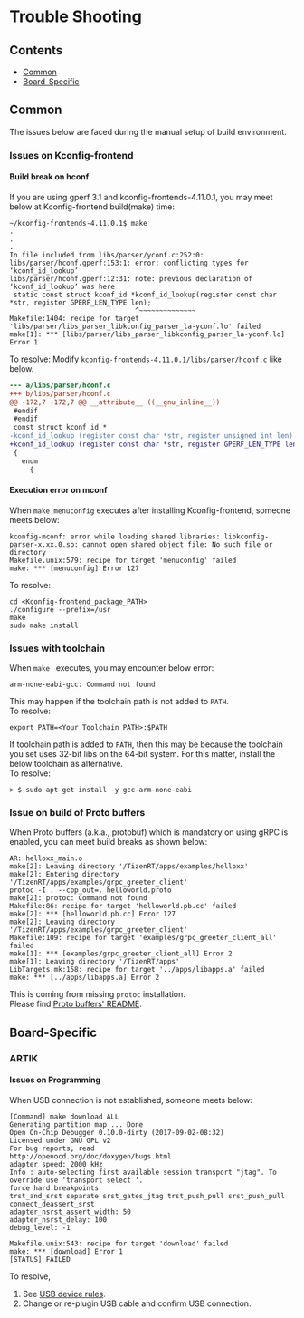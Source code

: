 # Trouble Shooting

## Contents
- [Common](#common)  
- [Board-Specific](#board-specific)

## Common
The issues below are faced during the manual setup of build environment.

### Issues on Kconfig-frontend
#### Build break on hconf
If you are using gperf 3.1 and kconfig-frontends-4.11.0.1,
you may meet below at Kconfig-frontend build(make) time:
```
~/kconfig-frontends-4.11.0.1$ make
.
.
.
In file included from libs/parser/yconf.c:252:0:
libs/parser/hconf.gperf:153:1: error: conflicting types for ‘kconf_id_lookup’
libs/parser/hconf.gperf:12:31: note: previous declaration of ‘kconf_id_lookup’ was here
 static const struct kconf_id *kconf_id_lookup(register const char *str, register GPERF_LEN_TYPE len);
                               ^~~~~~~~~~~~~~~
Makefile:1404: recipe for target 'libs/parser/libs_parser_libkconfig_parser_la-yconf.lo' failed
make[1]: *** [libs/parser/libs_parser_libkconfig_parser_la-yconf.lo] Error 1
```

To resolve:
Modify `kconfig-frontends-4.11.0.1/libs/parser/hconf.c` like below.
```diff
--- a/libs/parser/hconf.c
+++ b/libs/parser/hconf.c
@@ -172,7 +172,7 @@ __attribute__ ((__gnu_inline__))
 #endif
 #endif
 const struct kconf_id *
-kconf_id_lookup (register const char *str, register unsigned int len)
+kconf_id_lookup (register const char *str, register GPERF_LEN_TYPE len)
 {
   enum
     {
```

#### Execution error on mconf
When ```make menuconfig``` executes after installing Kconfig-frontend, someone meets below:
```
kconfig-mconf: error while loading shared libraries: libkconfig-parser-x.xx.0.so: cannot open shared object file: No such file or directory
Makefile.unix:579: recipe for target 'menuconfig' failed
make: *** [menuconfig] Error 127
```
To resolve:
```
cd <Kconfig-frontend_package_PATH>
./configure --prefix=/usr
make
sudo make install
```

### Issues with toolchain
When ```make ``` executes, you may encounter below error:
```
arm-none-eabi-gcc: Command not found
```
This may happen if the toolchain path is not added to ```PATH```.  
To resolve:
```
export PATH=<Your Toolchain PATH>:$PATH
```
If toolchain path is added to ```PATH```, then this may be because the toolchain you 
set uses 32-bit libs on the 64-bit system. For this matter, install the below toolchain 
as alternative.  
To resolve:
```
> $ sudo apt-get install -y gcc-arm-none-eabi
```

### Issue on build of Proto buffers
When Proto buffers (a.k.a., protobuf) which is mandatory on using gRPC is enabled, 
you can meet build breaks as shown below:
```
AR: helloxx_main.o
make[2]: Leaving directory '/TizenRT/apps/examples/helloxx'
make[2]: Entering directory '/TizenRT/apps/examples/grpc_greeter_client'
protoc -I . --cpp_out=. helloworld.proto
make[2]: protoc: Command not found
Makefile:86: recipe for target 'helloworld.pb.cc' failed
make[2]: *** [helloworld.pb.cc] Error 127
make[2]: Leaving directory '/TizenRT/apps/examples/grpc_greeter_client'
Makefile:109: recipe for target 'examples/grpc_greeter_client_all' failed
make[1]: *** [examples/grpc_greeter_client_all] Error 2
make[1]: Leaving directory '/TizenRT/apps'
LibTargets.mk:158: recipe for target '../apps/libapps.a' failed
make: *** [../apps/libapps.a] Error 2
```
This is coming from missing ```protoc``` installation.  
Please find [Proto buffers' README](https://github.com/Samsung/TizenRT/blob/master/external/protobuf/README.md).

## Board-Specific
### ARTIK
#### Issues on Programming
When USB connection is not established, someone meets below:
```
[Command] make download ALL
Generating partition map ... Done
Open On-Chip Debugger 0.10.0-dirty (2017-09-02-08:32)
Licensed under GNU GPL v2
For bug reports, read
http://openocd.org/doc/doxygen/bugs.html
adapter speed: 2000 kHz
Info : auto-selecting first available session transport "jtag". To override use 'transport select '.
force hard breakpoints
trst_and_srst separate srst_gates_jtag trst_push_pull srst_push_pull connect_deassert_srst
adapter_nsrst_assert_width: 50
adapter_nsrst_delay: 100
debug_level: -1

Makefile.unix:543: recipe for target 'download' failed
make: *** [download] Error 1
[STATUS] FAILED
```

To resolve,  
1. See [USB device rules](https://github.com/Samsung/TizenRT/blob/master/build/configs/artik053/README.md#add-usb-device-rules).
2. Change or re-plugin USB cable and confirm USB connection.
